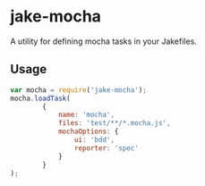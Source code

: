 # jake-mocha

A utility for defining mocha tasks in your Jakefiles.

## Usage

``` javascript
var mocha = require('jake-mocha');
mocha.loadTask(
        {
            name: 'mocha',
            files: 'test/**/*.mocha.js',
            mochaOptions: {
                ui: 'bdd',
                reporter: 'spec'
            }
        }
);
```
